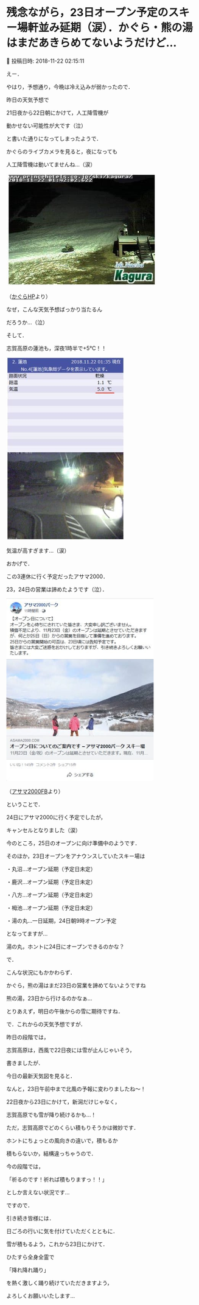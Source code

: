 # 残念ながら，23日オープン予定のスキー場軒並み延期（涙）．かぐら・熊の湯はまだあきらめてないようだけど…

📅 投稿日時: 2018-11-22 02:15:11

えー．


やはり，予想通り，今晩は冷え込みが弱かったので．


昨日の天気予想で


21日夜から22日朝にかけて，人工降雪機が


動かせない可能性が大です（泣）


と書いた通りになってしまったようで．


かぐらのライブカメラを見ると，夜になっても


人工降雪機は動いてませんね…（涙）




![c400b8e88b7b60ac994830628e3e8b28.jpg](images/c400b8e88b7b60ac994830628e3e8b28.jpg)




（[かぐらHP](https://live.monitorbox.jp/site/kagura/90/)より）


なぜ，こんな天気予想ばっかり当たるん


だろうか…（泣）





そして．


志賀高原の蓮池も，深夜1時半で+5℃！！




![1b221c688f19acb5e83e24463017d310.jpg](images/1b221c688f19acb5e83e24463017d310.jpg)




気温が高すぎます…（涙）





おかげで．


この3連休に行く予定だったアサマ2000．


23，24日の営業は諦めたようです（泣）．




![1dc13e868a28ff103e7d4f8fab721c2f.jpg](images/1dc13e868a28ff103e7d4f8fab721c2f.jpg)




（[アサマ2000FB](https://www.facebook.com/asama2000park/posts/2809487992409957)より）





ということで．


24日にアサマ2000に行く予定でしたが，


キャンセルとなりました（涙）


今のところ，25日のオープンに向け準備中のようです．





そのほか，23日オープンをアナウンスしていたスキー場は


・丸沼…オープン延期（予定日未定）


・鹿沢…オープン延期（予定日未定）


・八方…オープン延期（予定日未定）


・栂池…オープン延期（予定日未定）


・湯の丸…一日延期，24日朝9時オープン予定


となってますが…


湯の丸，ホントに24日にオープンできるのかな？





で．


こんな状況にもかかわらず．


かぐら，熊の湯はまだ23日の営業を諦めてないようですね


熊の湯，23日から行けるのかなぁ…


とりあえず，明日の午後からの雪に期待ですね．





で．これからの天気予想ですが．


昨日の段階では，


志賀高原は，西風で22日夜には雪が止んじゃいそう，


書きましたが．


今日の最新天気図を見ると．


なんと，23日午前中まで北風の予報に変わりましたね～！


22日夜から23日にかけて，新潟だけじゃなく，


志賀高原でも雪が降り続けるかも…！





ただ，志賀高原でどのくらい積もりそうかは微妙です．


ホントにちょっとの風向きの違いで，積もるか


積もらないか，結構違っちゃうので．


今の段階では，


「祈るのです！祈れば積もりますっ！！」


としか言えない状況です…





ですので．


引き続き皆様には．


日ごろの行いに気を付けていただくとともに．


雪が積もるよう，これから23日にかけて．


ひたすら全身全霊で


「降れ降れ踊り」


を熱く激しく踊り続けていただきますよう，


よろしくお願いいたします…
